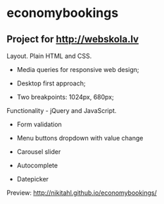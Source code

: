 # economybookings


## Project for http://webskola.lv

Layout. Plain HTML and CSS.

* Media queries for responsive web design;

* Desktop first approach;

* Two breakpoints: 1024px, 680px;


Functionality - jQuery and JavaScript.

* Form validation

* Menu buttons dropdown with value change

* Carousel slider

* Autocomplete

* Datepicker


Preview:
http://nikitahl.github.io/economybookings/
